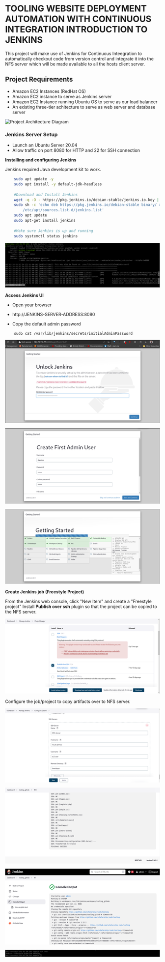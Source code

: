 # TOOLING WEBSITE DEPLOYMENT AUTOMATION WITH CONTINUOUS INTEGRATION INTRODUCTION TO JENKINS

This project will make use of Jenkins for Continuous Inteegration to automatically checkout code from version control and integrate it into the NFS server which will be made available to all the hosts client server.

## Project Requirements
- Amazon EC2 Instances (RedHat OS)
- Amazon EC2 instance to serve as Jenkins server
- Amazon EC2 Instance running Ubuntu OS to serve as our load balancer
- An existing three-tier achitecture to serve as web server and database server


![Project Architecture Diagram](https://darey.io/wp-content/uploads/2021/07/add_jenkins.png)

### Jenkins Server Setup
- Launch an Ubuntu Server 20.04
- Allow traffic on port 8080 for HTTP and 22 for SSH connection 

**Installing and configuring Jenkins**

Jenkins required Java development kit to work.

```bash
    sudo apt update -y
    sudo apt install -y default-jdk-headless

    #Download and Install Jenkins
    wget -q -O - https://pkg.jenkins.io/debian-stable/jenkins.io.key | sudo apt-key add -
    sudo sh -c 'echo deb https://pkg.jenkins.io/debian-stable binary/ > \
        /etc/apt/sources.list.d/jenkins.list'
    sudo apt update
    sudo apt-get install jenkins

    #Make sure Jenkins is up and running
    sudo systemctl status jenkins
```

![App Screenshots](https://github.com/scholarship-task/tooling/blob/master/project-09/screenshots/project9-jenkins-status.png)

**Access Jenkins UI**
- Open your browser
- http://JENKINS-SERVER-ADDRESS:8080

- Copy the default admin password

```
    sudo cat /var/lib/jenkins/secrets/initialAdminPassword
```
![App Screenshots](https://github.com/scholarship-task/tooling/blob/master/project-09/screenshots/project9-jenkins-ui.png)

![App Screenshots](https://github.com/scholarship-task/tooling/blob/master/project-09/screenshots/project9-jenkins-user-creation.png)

![App Screenshots](https://github.com/scholarship-task/tooling/blob/master/project-09/screenshots/project9-jenkins-plugin.png)

**Create Jenkins job (Freestyle Project)**

From the Jenkins web console, click "New Item" and create a "Freestyle project"
Install **Publish over ssh** plugin so that the project can be copied to the NFS server.

![App Screenshots](https://github.com/scholarship-task/tooling/blob/master/project-09/screenshots/project9-plugins.png)

Configure the job/project to copy artifacts over to NFS server.

![App Screenshots](https://github.com/scholarship-task/tooling/blob/master/project-09/screenshots/project9-publish-over-ssh.png)

![App Screenshots](https://github.com/scholarship-task/tooling/blob/master/project-09/screenshots/project9-jenkins-ssh.png)

![App Screenshots](https://github.com/scholarship-task/tooling/blob/master/project-09/screenshots/project9-successful-build.png)

![App Screenshots](https://github.com/scholarship-task/tooling/blob/master/project-09/screenshots/project9-jenkins-pipeline-ssh-testing.png)

